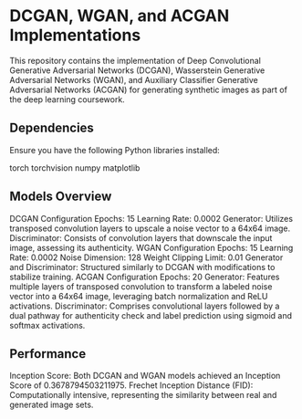 # DCGAN, WGAN, and ACGAN Implementations
This repository contains the implementation of Deep Convolutional Generative Adversarial Networks (DCGAN), Wasserstein Generative Adversarial Networks (WGAN), and Auxiliary Classifier Generative Adversarial Networks (ACGAN) for generating synthetic images as part of the deep learning coursework.

## Dependencies
Ensure you have the following Python libraries installed:

torch
torchvision
numpy
matplotlib

## Models Overview
DCGAN Configuration
Epochs: 15
Learning Rate: 0.0002
Generator: Utilizes transposed convolution layers to upscale a noise vector to a 64x64 image.
Discriminator: Consists of convolution layers that downscale the input image, assessing its authenticity.
WGAN Configuration
Epochs: 15
Learning Rate: 0.0002
Noise Dimension: 128
Weight Clipping Limit: 0.01
Generator and Discriminator: Structured similarly to DCGAN with modifications to stabilize training.
ACGAN Configuration
Epochs: 20
Generator: Features multiple layers of transposed convolution to transform a labeled noise vector into a 64x64 image, leveraging batch normalization and ReLU activations.
Discriminator: Comprises convolutional layers followed by a dual pathway for authenticity check and label prediction using sigmoid and softmax activations.

## Performance
Inception Score: Both DCGAN and WGAN models achieved an Inception Score of 0.3678794503211975.
Frechet Inception Distance (FID): Computationally intensive, representing the similarity between real and generated image sets.
